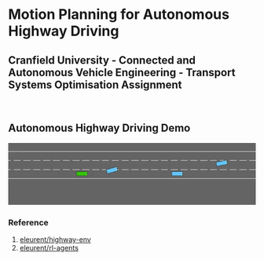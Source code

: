 # Motion Planning for Autonomous Highway Driving

## Cranfield University - Connected and Autonomous Vehicle Engineering - Transport Systems Optimisation Assignment

</br>

## Autonomous Highway Driving Demo
![gif_demo](./assets/highway-fast-v0.gif)


### Reference
1. [eleurent/highway-env](https://github.com/eleurent/highway-env)
2. [eleurent/rl-agents](https://github.com/eleurent/rl-agents)